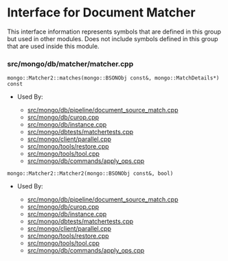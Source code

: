 
# Interface for Document Matcher
This interface information represents symbols that are defined in this group but used in other modules.  Does not include symbols defined in this group that are used inside this module.

### src/mongo/db/matcher/matcher.cpp

<div></div>

    mongo::Matcher2::matches(mongo::BSONObj const&, mongo::MatchDetails*) const

- Used By:

    - [src/mongo/db/pipeline/document\_source\_match.cpp](../../../../queries/aggregation\_framework)
    - [src/mongo/db/curop.cpp](../../../../queries/client\_and\_operation\_tracking)
    - [src/mongo/db/instance.cpp](../../../../storage/storage\_layer\_structure)
    - [src/mongo/dbtests/matchertests.cpp](../../../../tests/unit\_tests)
    - [src/mongo/client/parallel.cpp](../../../../network/cpp\_client\_driver)
    - [src/mongo/tools/restore.cpp](../../../../tools/tools)
    - [src/mongo/tools/tool.cpp](../../../../tools/tools)
    - [src/mongo/db/commands/apply\_ops.cpp](../../../../queries/database\_commands)

<div></div>

    mongo::Matcher2::Matcher2(mongo::BSONObj const&, bool)

- Used By:

    - [src/mongo/db/pipeline/document\_source\_match.cpp](../../../../queries/aggregation\_framework)
    - [src/mongo/db/curop.cpp](../../../../queries/client\_and\_operation\_tracking)
    - [src/mongo/db/instance.cpp](../../../../storage/storage\_layer\_structure)
    - [src/mongo/dbtests/matchertests.cpp](../../../../tests/unit\_tests)
    - [src/mongo/client/parallel.cpp](../../../../network/cpp\_client\_driver)
    - [src/mongo/tools/restore.cpp](../../../../tools/tools)
    - [src/mongo/tools/tool.cpp](../../../../tools/tools)
    - [src/mongo/db/commands/apply\_ops.cpp](../../../../queries/database\_commands)
